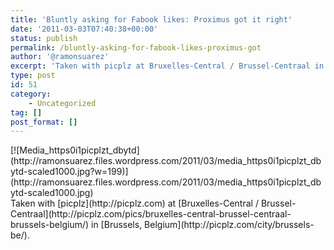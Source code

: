 ```yaml
---
title: 'Bluntly asking for Fabook likes: Proximus got it right'
date: '2011-03-03T07:40:38+00:00'
status: publish
permalink: /bluntly-asking-for-fabook-likes-proximus-got
author: '@ramonsuarez'
excerpt: 'Taken with picplz at Bruxelles-Central / Brussel-Centraal in Brussels, Belgium.'
type: post
id: 51
category:
    - Uncategorized
tag: []
post_format: []
---
```

<div class="p_embed p_image_embed">[![Media_https0i1picplzt_dbytd](http://ramonsuarez.files.wordpress.com/2011/03/media_https0i1picplzt_dbytd-scaled1000.jpg?w=199)](http://ramonsuarez.files.wordpress.com/2011/03/media_https0i1picplzt_dbytd-scaled1000.jpg)</div>Taken with [picplz](http://picplz.com) at [Bruxelles-Central / Brussel-Centraal](http://picplz.com/pics/bruxelles-central-brussel-centraal-brussels-belgium/) in [Brussels, Belgium](http://picplz.com/city/brussels-be/). 